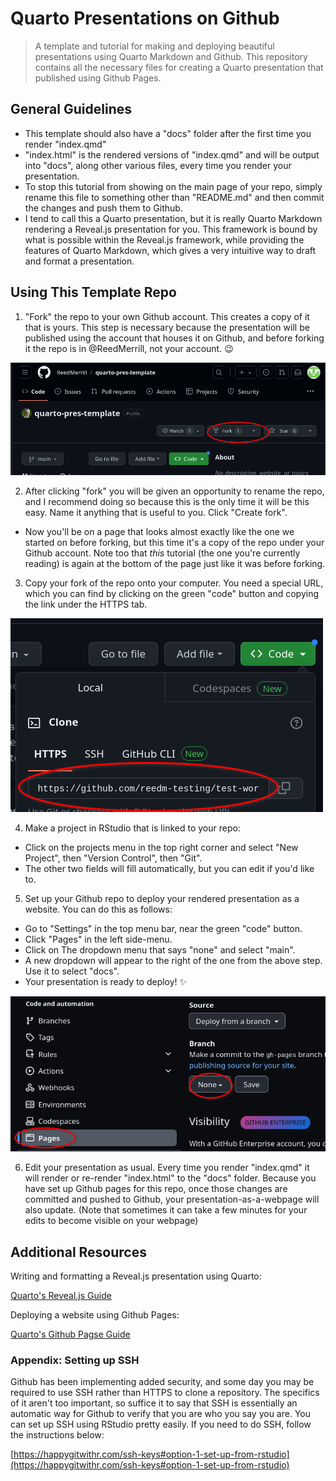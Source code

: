 # Quarto Presentations on Github

>A template and tutorial for making and deploying beautiful presentations using Quarto Markdown and Github.
>This repository contains all the necessary files for creating a Quarto presentation that published using Github Pages.

## General Guidelines

- This template should also have a "docs" folder after the first time you render "index.qmd"
- "index.html" is the rendered versions of "index.qmd" and will be output into "docs", along other various files, every time you render your presentation.
- To stop this tutorial from showing on the main page of your repo, simply rename this file to something other than "README.md" and then commit the changes and push them to Github.
- I tend to call this a Quarto presentation, but it is really Quarto Markdown rendering a Reveal.js presentation for you. This framework is bound by what is possible within the Reveal.js framework, while providing the features of Quarto Markdown, which gives a very intuitive way to draft and format a presentation.

## Using This Template Repo

1. "Fork" the repo to your own Github account. This creates a copy of it that is yours. This step is necessary because the presentation will be published using the account that houses it on Github, and before forking it the repo is in @ReedMerrill, not your account. :wink:

![](.images/fork.png)

2. After clicking "fork" you will be given an opportunity to rename the repo, and I recommend doing so because this is the only time it will be this easy. Name it anything that is useful to you. Click "Create fork".

- Now you'll be on a page that looks almost exactly like the one we started on before forking, but this time it's a copy of the repo under your Github account. Note too that *this* tutorial (the one you're currently reading) is again at the bottom of the page just like it was before forking. 

3. Copy your fork of the repo onto your computer. You need a special URL, which you can find by clicking on the green "code" button and copying the link under the HTTPS tab. 

![](.images/copy.png)

4. Make a project in RStudio that is linked to your repo:
  - Click on the projects menu in the top right corner and select "New Project", then "Version Control", then "Git".
  - The other two fields will fill automatically, but you can edit if you'd like to.

5. Set up your Github repo to deploy your rendered presentation as a website. You can do this as follows:
  - Go to "Settings" in the top menu bar, near the green "code" button.
  - Click "Pages" in the left side-menu.
  - Click on The dropdown menu that says "none" and select "main".
  - A new dropdown will appear to the right of the one from the above step. Use it to select "docs".
  - Your presentation is ready to deploy! :sparkles:

![](.images/pages.png)

6. Edit your presentation as usual. Every time you render "index.qmd" it will render or re-render "index.html" to the "docs" folder. Because you have set up Github pages for this repo, once those changes are committed and pushed to Github, your presentation-as-a-webpage will also update. (Note that sometimes it can take a few minutes for your edits to become visible on your webpage)

## Additional Resources

Writing and formatting a Reveal.js presentation using Quarto:

[Quarto's Reveal.js Guide](https://quarto.org/docs/presentations/revealjs/)

Deploying a website using Github Pages:

[Quarto's Github Pagse Guide](https://quarto.org/docs/publishing/github-pages.html)

### Appendix: Setting up SSH

Github has been implementing added security, and some day you may be required to use SSH rather than HTTPS to clone a repository. The specifics of it aren't too important, so suffice it to say that SSH is essentially an automatic way for Github to verify that you are who you say you are. You can set up SSH using RStudio pretty easily. If you need to do SSH, follow the instructions below:

[https://happygitwithr.com/ssh-keys#option-1-set-up-from-rstudio](https://happygitwithr.com/ssh-keys#option-1-set-up-from-rstudio)
